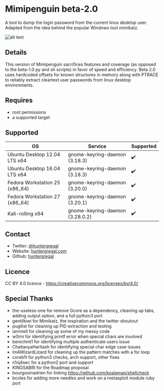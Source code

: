 # Mimipenguin beta-2.0
A tool to dump the login password from the current linux desktop user. Adapted from the idea behind the popular Windows tool mimikatz. 

![alt text](https://i.imgur.com/pwP8vRh.png "MimiPenguin")

## Details
This version of Mimipenguin sacrifices features and coverage (as opposed to the beta-1.0 py and sh scripts) in favor of speed and efficiency. Beta 2.0 uses hardcoded offsets for known structures in memory along with PTRACE to reliably extract cleartext user passwords from linux desktop environments.

## Requires
* root permissions
* a supported target

## Supported
| OS                             |   Service                        | Supported          |
|--------------------------------|----------------------------------|--------------------|
| Ubuntu Desktop 12.04 LTS x64   | gnome-keyring-daemon (3.18.3)    | :heavy_check_mark: |
| Ubuntu Desktop 16.04 LTS x64   | gnome-keyring-daemon (3.18.3)    | :heavy_check_mark: |
| Fedora Workstation 25 (x86_64) | gnome-keyring-daemon (3.20.0)    | :heavy_check_mark: |
| Fedora Workstation 27 (x86_64) | gnome-keyring-daemon (3.20.1)    | :heavy_check_mark: |
| Kali-rolling x64               | gnome-keyring-daemon (3.28.0.2)  | :heavy_check_mark: |

## Contact
* Twitter: [@huntergregal](https://twitter.com/HunterGregal)
* Website: [huntergregal.com](http://huntergregal.com)
* Github: [huntergregal](https://github.com/huntergregal)

## Licence
CC BY 4.0 licence - https://creativecommons.org/licenses/by/4.0/

## Special Thanks
* the-useless-one for remove Gcore as a dependency, cleaning up tabs, adding output option, and a full python3 port
* gentilkiwi for Mimikatz, the inspiration and the twitter shoutout
* pugilist for cleaning up PID extraction and testing
* ianmiell for cleaning up some of my messy code
* w0rm for identifying printf error when special chars are involved
* benichmt1 for identifying multiple authenticate users issue
* ChaitanyaHaritash for identifying special char edge case issues
* ImAWizardLizard for cleaning up the pattern matches with a for loop
* coreb1t for python3 checks, arch support, other fixes
* n1nj4sec for a python2 port and support
* KINGSABRI for the Roadmap proposal
* bourgouinadrien for linking https://github.com/koalaman/shellcheck
* bcoles for adding more needles and work on a metasploit module ruby port
